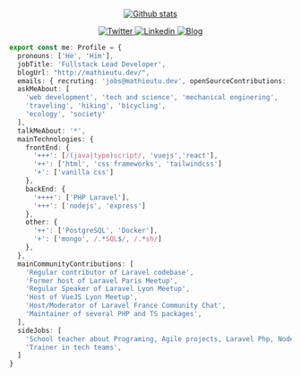 <p align="center">  
  <a href="https://github.com/mathieutu">
    <img alt="Github stats" src="https://github-readme-stats.vercel.app/api?username=mathieutu&count_private=true&show_icons=true&include_all_commits=true&hide_rank=true&icon_color=d73a49&hide_title=true" />
  </a>
</p>

<p align="center">  
  <a href="https://twitter.com/mathieutu/">
    <img alt="Twitter" src="https://img.shields.io/badge/-Twitter-1da1f2?logo=twitter&logoColor=white" />
  </a>
  <a href="https://www.linkedin.com/in/mathieutu/">
    <img alt="Linkedin" src="https://img.shields.io/badge/-LinkedIn-0077b5?logo=linkedin&logoColor=white" />
  </a>
  <a href="https://mathieutu.dev">
    <img alt="Blog" src="https://img.shields.io/badge/-Blog-b2786b?logo=firefox-browser&logoColor=white" />
  </a>
</p>

```typescript
export const me: Profile = {
  pronouns: ['He', 'Him'],
  jobTitle: 'Fullstack Lead Developer',
  blogUrl: "http://mathieutu.dev/",
  emails: { recruting: 'jobs@mathieutu.dev', openSourceContributions: 'oss@mathieutu.dev', general: 'contact@mathieutu.dev' },
  askMeAbout: [
    'web development', 'tech and science', 'mechanical enginering',
    'traveling', 'hiking', 'bicycling',
    'ecology', 'society'
  ],
  talkMeAbout: '*',
  mainTechnologies: {
    frontEnd: {
      '+++': [/(java|type)script/, 'vuejs','react'],
      '++': ['html', 'css frameworks', 'tailwindcss']
      '+': ['vanilla css']
    },
    backEnd: {
      '++++': ['PHP Laravel'],
      '+++': ['nodejs', 'express']
    },
    other: {
      '++': ['PostgreSQL', 'Docker'],
      '+': ['mongo', /.*SQL$/, /.*sh/]
    },
  },
  mainCommunityContributions: [
    'Regular contributor of Laravel codebase',
    'Former host of Laravel Paris Meetup',
    'Regular Speaker of Laravel Lyon Meetup',
    'Host of VueJS Lyon Meetup',
    'Host/Moderator of Laravel France Community Chat',
    'Maintainer of several PHP and TS packages',
  ],
  sideJobs: [
    'School teacher about Programing, Agile projects, Laravel Php, NodeJS, ReactJS, VueJS, and Testing processes',
    'Trainer in tech teams',
  ]
}
```
